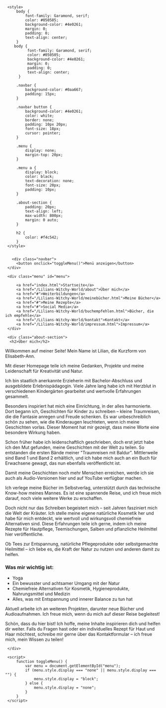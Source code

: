 
 <html lang="de">
 <head>
     <link rel="icon" type="image/x-icon" href="favicon.ico">
     <meta charset="UTF-8">
     <meta name="viewport" content="width=device-width, initial-scale=1.0">
    
     <style>
         body {
             font-family: Garamond, serif;
             color: #050505;
             background-color: #4e0261;
             margin: 0;
             padding: 0;
             text-align: center;
         }
        body {
              font-family: Garamond, serif;
              color: #050505;
              background-color: #4e0261;
              margin: 0;
              padding: 0;
              text-align: center;
          }
 
         .navbar {
             background-color: #0aa667;
             padding: 15px;
         }
 
         .navbar button {
             background-color: #4e0261;
             color: white;
             border: none;
             padding: 10px 20px;
             font-size: 18px;
             cursor: pointer;
         }
 
         .menu {
             display: none;
             margin-top: 20px;
         }
 
         .menu a {
             display: block;
             color: black;
             text-decoration: none;
             font-size: 20px;
             padding: 10px;
         }
 
         .about-section {
             padding: 20px;
             text-align: left;
             max-width: 800px;
             margin: 0 auto;
         }
 
         h2 {
             color: #f4c542;
         }
     </style>

 
       <div class="navbar">
         <button onclick="toggleMenu()">Menü anzeigen</button>
     </div>
 
     <div class="menu" id="menu">
     
         <a href="index.html">Startseite</a>
         <a href="/Lilians-Witchy-World/about">Über mich</a>
         <a href="#">Weiterbildungen</a>
         <a href="/Lilians-Witchy-World/meinebücher.html">Meine Bücher</a>
         <a href="#">Meine Rezepte</a>
         <a href="#">Social Media</a>
         <a href="/Lilians-Witchy-World/buchempfehlen.html">Bücher, die ich empfehle</a>
         <a href="/Lilians-Witchy-World/kontakt">Kontakt</a>
         <a href="/Lilians-Witchy-World/impressum.html">Impressum</a>
     </div>
 
     <div class="about-section">
      <h2>Über mich</h2>
<p>Willkommen auf meiner Seite! Mein Name ist Lilian, die Kurzform von Elisabeth-Ann.</p>
<p>Mit dieser Homepage teile ich meine Gedanken, Projekte und meine Leidenschaft für Kreativität und Natur.</p>
<p>Ich bin staatlich anerkannte Erzieherin mit Bachelor-Abschluss und ausgebildete Erlebnispädagogin. Viele Jahre lang habe ich mit Herzblut in verschiedenen Kindergärten gearbeitet und wertvolle Erfahrungen gesammelt.</p>

<p>Besonders inspiriert hat mich eine Einrichtung, in der alles harmonierte. Dort begann ich, Geschichten für Kinder zu schreiben – kleine Traumreisen, die die Fantasie anregen und Freude schenken. Es war unbeschreiblich schön zu sehen, wie die Kinderaugen leuchteten, wenn ich meine Geschichten vorlas. Dieser Moment hat mir gezeigt, dass meine Worte eine besondere Wirkung haben.</p>

<p>Schon früher habe ich leidenschaftlich geschrieben, doch erst jetzt habe ich den Mut gefunden, meine Geschichten mit der Welt zu teilen. So entstanden die ersten Bände meiner "Traumreisen mit Baldur". Mittlerweile sind Band 1 und Band 2 erhältlich, und ich habe mich auch an ein Buch für Erwachsene gewagt, das nun ebenfalls veröffentlicht ist.</p>

<p>Damit meine Geschichten noch mehr Menschen erreichen, werde ich sie auch als Audio-Versionen hier und auf YouTube verfügbar machen.</p>

<p>Ich verlege meine Bücher im Selbstverlag, unterstützt durch das technische Know-how meines Mannes. Es ist eine spannende Reise, und ich freue mich darauf, noch viele weitere Werke zu erschaffen.</p>

<p>Doch nicht nur das Schreiben begeistert mich – seit Jahren fasziniert mich die Welt der Kräuter. Ich stelle meine eigene natürliche Kosmetik her und habe für mich entdeckt, wie wertvoll und wirkungsvoll chemiefreie Alternativen sind. Diese Erfahrungen teile ich gerne, indem ich meine Rezepte für Hautpflege, Teemischungen, Salben und pflanzliche Heilmittel hier veröffentliche.</p>

<p>Ob Tees zur Entspannung, natürliche Pflegeprodukte oder selbstgemachte Heilmittel – ich liebe es, die Kraft der Natur zu nutzen und anderen damit zu helfen.</p>

<h3>Was mir wichtig ist:</h3>
<ul>
    <li>Yoga</li>
    <li>Ein bewusster und achtsamer Umgang mit der Natur</li>
    <li>Chemiefreie Alternativen für Kosmetik, Hygieneprodukte, Nahrungsmittel und Medizin</li>
    <li>Alles, was mit Entspannung und innerer Balance zu tun hat</li>
</ul>

<p>Aktuell arbeite ich an weiteren Projekten, darunter neue Bücher und Audioaufnahmen. Ich freue mich, wenn du mich auf dieser Reise begleitest!</p>

<p>Schön, dass du hier bist! Ich hoffe, meine Inhalte inspirieren dich und helfen dir weiter. Falls du Fragen hast oder ein individuelles Rezept für Haut und Haar möchtest, schreibe mir gerne über das Kontaktformular – ich freue mich, mein Wissen zu teilen!</p>

     </div>
 
     <script>
         function toggleMenu() {
             var menu = document.getElementById("menu");
             if (menu.style.display === "none" || menu.style.display === "") {
                 menu.style.display = "block";
             } else {
                 menu.style.display = "none";
             }
         }
     </script>


